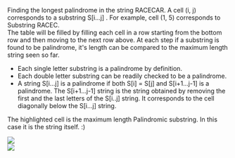Finding the longest palindrome in the string RACECAR. 
A cell (i, j) corresponds to a substring S[i...j] . For example, cell (1, 5) corresponds to Substring RACEC.  
The table will be filled by filling each cell in a row starting from the bottom row and then moving to the next row above. At each step if a substring is found to be palindrome, it's length can be compared to the maximum length string seen so far.  

- Each single letter substring is a palindrome by definition.  
- Each double letter substring can be readily checked to be a palindrome.  
- A string S[i...j] is a palindrome if both S[i] = S[j] and S[i+1...j-1] is a palindrome. The S[i+1...j-1] string is the string obtained by removing the first and the last letters of the S[i..j] string. It corresponds to the cell diagonally below the S[i...j]  string.  

The highlighted cell is the maximum length Palindromic substring. In this case it is the string itself. :)

![](https://chaitanyavardhan-blog-assets.s3.amazonaws.com/Palindromic_Substring_1.png)  
![](https://chaitanyavardhan-blog-assets.s3.amazonaws.com/Palindromic_Substring_2.png)   

